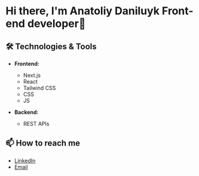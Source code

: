 # Hi there, I'm Anatoliy Daniluyk Front-end developer👋

## 🛠️ Technologies & Tools

- **Frontend:** 
  - Next.js
  - React 
  - Tailwind CSS
  - CSS
  - JS

- **Backend:**
  - REST APIs

## 📫 How to reach me

- [LinkedIn](https://www.linkedin.com/in/anatoliy-daniliuk-5006a819a/)
- [Email](mailto:anatolydanilyuk2002@gmail.com)




